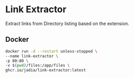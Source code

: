 # Link Extractor
 
Extract links from Directory listing based on the extension.

## Docker

```bash
docker run -d --restart unless-stopped \
--name link-extractor \
-p 80:80 \
-v $(pwd)/files:/app/files \
ghcr.io/jadia/link-extractor:latest
```
